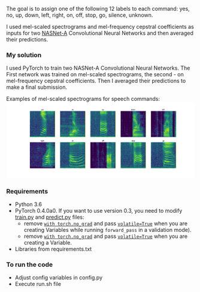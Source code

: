 The goal is to assign one of the following 12 labels to each command: yes, no, up, down, left, right, on, off, stop, go, silence, unknown.

I used mel-scaled spectrograms and mel-frequency cepstral coefficients as inputs
for two [NASNet-A](https://research.googleblog.com/2017/11/automl-for-large-scale-image.html) Convolutional Neural Networks and then averaged their predictions.

### My solution
I used PyTorch to train two NASNet-A Convolutional Neural Networks. The First network was trained on mel-scaled spectrograms, the second - on mel-frequency cepstral coefficients. Then I averaged their predictions to make a final submission.

Examples of mel-scaled spectrograms for speech commands:
![Mel-scaled spectrograms for speech commands](img/mel.jpg)


### Requirements
- Python 3.6
- PyTorch 0.4.0a0. If you want to use version 0.3, you need to modify [train.py](train.py) and [predict.py](predict.py) files: 
  - remove [`with torch.no_grad`](train.py#L98) and pass [`volatile=True`](train.py#L42-L43) when you are creating Variables while running `forward_pass` in a validation mode).
  - remove [`with torch.no_grad`](predict.py#L56) and pass [`volatile=True`](predict.py#L58) when you are creating a Variable.
- Libraries from requirements.txt

### To run the code
- Adjust config variables in config.py
- Execute run.sh file
